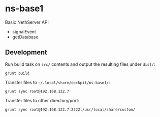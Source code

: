 # ns-base1

Basic NethServer API

* signalEvent
* getDatabase

## Development


Run build task on ``src/`` contents and output the resulting files under  ``dist/``:

```
grunt build
```

Transfer files to ``~/.local/share/cockpit/ns-base1/``:

```
grunt sync root@192.168.122.7
```

Transfer files to other directory/port:

```
grunt sync root@192.168.122.7:2222:/usr/local/share/custom/
```

